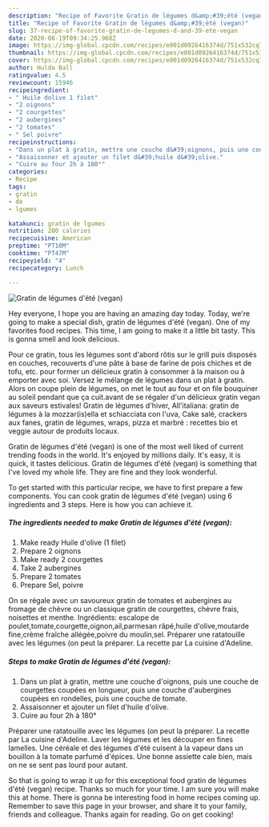 ```yaml
---
description: "Recipe of Favorite Gratin de légumes d&amp;#39;été (vegan)"
title: "Recipe of Favorite Gratin de légumes d&amp;#39;été (vegan)"
slug: 37-recipe-of-favorite-gratin-de-legumes-d-and-39-ete-vegan
date: 2020-08-19T09:34:25.968Z
image: https://img-global.cpcdn.com/recipes/e001d0926416374d/751x532cq70/gratin-de-legumes-dete-vegan-photo-principale-de-la-recette.jpg
thumbnail: https://img-global.cpcdn.com/recipes/e001d0926416374d/751x532cq70/gratin-de-legumes-dete-vegan-photo-principale-de-la-recette.jpg
cover: https://img-global.cpcdn.com/recipes/e001d0926416374d/751x532cq70/gratin-de-legumes-dete-vegan-photo-principale-de-la-recette.jpg
author: Hulda Ball
ratingvalue: 4.5
reviewcount: 15946
recipeingredient:
- " Huile dolive 1 filet"
- "2 oignons"
- "2 courgettes"
- "2 aubergines"
- "2 tomates"
- " Sel poivre"
recipeinstructions:
- "Dans un plat à gratin, mettre une couche d&#39;oignons, puis une couche de courgettes coupées en longueur, puis une couche d&#39;aubergines coupées en rondelles, puis une couche de tomate."
- "Assaisonner et ajouter un filet d&#39;huile d&#39;olive."
- "Cuire au four 2h à 180°"
categories:
- Recipe
tags:
- gratin
- de
- lgumes

katakunci: gratin de lgumes 
nutrition: 280 calories
recipecuisine: American
preptime: "PT10M"
cooktime: "PT47M"
recipeyield: "4"
recipecategory: Lunch

---
```



![Gratin de légumes d&#39;été (vegan)](https://img-global.cpcdn.com/recipes/e001d0926416374d/751x532cq70/gratin-de-legumes-dete-vegan-photo-principale-de-la-recette.jpg)

Hey everyone, I hope you are having an amazing day today. Today, we're going to make a special dish, gratin de légumes d&#39;été (vegan). One of my favorites food recipes. This time, I am going to make it a little bit tasty. This is gonna smell and look delicious.

Pour ce gratin, tous les légumes sont d&#39;abord rôtis sur le grill puis disposés en couches, recouverts d&#39;une pâte à base de farine de pois chiches et de tofu, etc. pour former un délicieux gratin à consommer à la maison ou à emporter avec soi. Versez le mélange de légumes dans un plat à gratin. Alors on coupe plein de légumes, on met le tout au four et on file bouquiner au soleil pendant que ça cuit.avant de se régaler d&#39;un délicieux gratin vegan aux saveurs estivales! Gratin de légumes d&#39;hiver, All&#39;italiana: gratin de légumes à la mozzar(is)ella et schiacciata con l&#39;uva, Cake salé, crackers aux fanes, gratin de légumes, wraps, pizza et marbré : recettes bio et veggie autour de produits locaux.

Gratin de légumes d&#39;été (vegan) is one of the most well liked of current trending foods in the world. It's enjoyed by millions daily. It's easy, it is quick, it tastes delicious. Gratin de légumes d&#39;été (vegan) is something that I've loved my whole life. They are fine and they look wonderful.


To get started with this particular recipe, we have to first prepare a few components. You can cook gratin de légumes d&#39;été (vegan) using 6 ingredients and 3 steps. Here is how you can achieve it.

<!--inarticleads1-->

##### The ingredients needed to make Gratin de légumes d&#39;été (vegan):

1. Make ready  Huile d&#39;olive (1 filet)
1. Prepare 2 oignons
1. Make ready 2 courgettes
1. Take 2 aubergines
1. Prepare 2 tomates
1. Prepare  Sel, poivre


On se régale avec un savoureux gratin de tomates et aubergines au fromage de chèvre ou un classique gratin de courgettes, chèvre frais, noisettes et menthe. Ingrédients: escalope de poulet,tomate,courgette,oignon,ail,parmesan râpé,huile d&#39;olive,moutarde fine,crème fraîche allégée,poivre du moulin,sel. Préparer une ratatouille avec les légumes (on peut la préparer. La recette par La cuisine d&#39;Adeline. 

<!--inarticleads2-->

##### Steps to make Gratin de légumes d&#39;été (vegan):

1. Dans un plat à gratin, mettre une couche d&#39;oignons, puis une couche de courgettes coupées en longueur, puis une couche d&#39;aubergines coupées en rondelles, puis une couche de tomate.
1. Assaisonner et ajouter un filet d&#39;huile d&#39;olive.
1. Cuire au four 2h à 180°


Préparer une ratatouille avec les légumes (on peut la préparer. La recette par La cuisine d&#39;Adeline. Laver les légumes et les découper en fines lamelles. Une céréale et des légumes d&#39;été cuisent à la vapeur dans un bouillon à la tomate parfumé d&#39;épices. Une bonne assiette cale bien, mais on ne se sent pas lourd pour autant. 

So that is going to wrap it up for this exceptional food gratin de légumes d&#39;été (vegan) recipe. Thanks so much for your time. I am sure you will make this at home. There is gonna be interesting food in home recipes coming up. Remember to save this page in your browser, and share it to your family, friends and colleague. Thanks again for reading. Go on get cooking!
